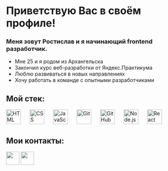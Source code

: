 # Приветствую Вас  в своём профиле!

### Меня зовут Ростислав и я начинающий frontend разработчик.

+ Мне 25 и я родом из Архангельска
+ Закончил курс веб-разработки от Яндекс.Практикума
+ Люблю развиваться в новых направлениях
+ Хочу работать в команде с опытными разработчиками



## Мой стек:

<p>
  <img src="https://user-images.githubusercontent.com/98037850/226437931-8aecca59-6118-4614-9955-8deaaee09111.png" alt="HTML" height=40 style="margin-right: 20px;"/>
  <img src="https://user-images.githubusercontent.com/98037850/226438184-67c1f8c1-9c41-45ca-a6de-0784c8e200df.png" alt="CSS" height=40 style="margin-right: 20px;"/>
  <img src="https://user-images.githubusercontent.com/98037850/226438876-df661744-1a77-49a5-b931-30f73ba06802.png" alt="JavaScript" height=40 style="margin-right: 20px;"/>
  <img src="https://user-images.githubusercontent.com/98037850/226439149-bb476211-77a9-440f-b281-5bb96593dd39.png" alt="Git" height=40 style="margin-right: 20px;"/>
  <img src="https://user-images.githubusercontent.com/98037850/226440023-5435c99a-0d03-4279-8e51-53215b7224a1.png" alt="GitHub" height=40 style="margin-right: 20px;"/>
  <img src="https://user-images.githubusercontent.com/98037850/226437355-bdbf0c6e-b43a-4edd-9083-d852367a0507.png" alt="Node.js" height=40 style="margin-right: 20px;"/>
  <img src="https://user-images.githubusercontent.com/98037850/226436914-31d1e669-a9cf-4f59-834f-fb2b9744b98c.png" alt="React" height=40 style="margin-right: 20px;"/>
</p>

## Мои контакты:

<p>
  <a href="https://t.me/rostislove69" target="_blank" rel="noreferrer"><img src="https://user-images.githubusercontent.com/98037850/234673944-305e9332-dbc2-4f9b-8463-90244bf111bf.png" height=36></a>
  <a href="mailto: rostislavgarbuz@yandex.ru"><img src="https://user-images.githubusercontent.com/98037850/234673785-4febb143-60c2-417e-bc41-0cb290dfb131.png" height=36></a>
</p>
